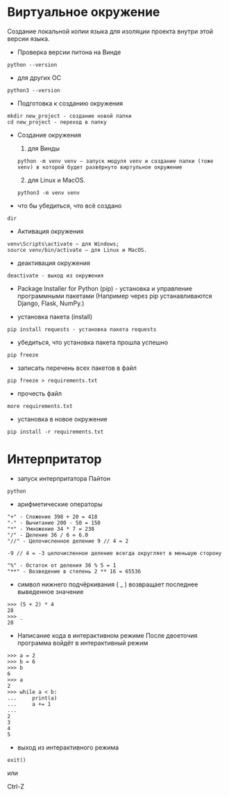 # Виртуальное окружение

Создание локальной копии языка для изоляции проекта внутри этой версии языка.

- Проверка версии питона на Винде

```
python --version
```

- для других ОС

```
python3 --version
```

- Подготовка к созданию окружения

```
mkdir new_project - создание новой папки
cd new_project - переход в папку
```

- Создание окружения
  1. для Винды

    ```
    python -m venv venv — запуск модуля venv и создание папки (тоже venv) в которой будет развёрнуто виртульное окружение
    ```

   2. для Linux и MacOS.

   ```
   python3 -m venv venv
   ```

- что бы убедиться, что всё создано

```
dir
```

- Активация окружения

```
venv\Scripts\activate — для Windows;
source venv/bin/activate — для Linux и MacOS.
```

- деактивация окружения

```
deactivate - выход из окружения
```

- Package Installer for Python (pip) - установка и управление программными пакетами (Например через pip устанавливаются Django, Flask, NumPy.)

- установка пакета (install)

```
pip install requests - установка пакета requests
```

- убедиться, что установка пакета прошла успешно

```
pip freeze
```

- записать перечень всех пакетов в файл

```
pip freeze > requirements.txt
```

- прочесть файл

```
more requirements.txt
```

- установка в новое окружение

```
pip install -r requirements.txt
```

# Интерпритатор

- запуск интерпритатора Пайтон

```
python
```

- арифметические операторы

```
"+" - Сложение 398 + 20 = 418
"-" - Вычитание 200 - 50 = 150
"*" - Умножение 34 * 7 = 238
"/" - Деление 36 / 6 = 6.0
"//" - Целочисленное деление 9 // 4 = 2

-9 // 4 = -3 целочисленное деление всегда округляет в меньшую сторону

"%" - Остаток от деления 36 % 5 = 1
"**" - Возведение в степень 2 ** 16 = 65536
```

- символ нижнего подчёркивания ( _ ) возвращает последнее выведенное значение

```
>>> (5 + 2) * 4
28
>>> _
28
```

- Написание кода в интерактивном режиме
После двоеточия программа войдёт в интерактивный режим

```
>>> a = 2
>>> b = 6
>>> b
6
>>> a
2
>>> while a < b:
...     print(a)
...     a += 1
...
2
3
4
5
```

- выход из интерактивного режима

```
exit()
```

или

Ctrl-Z
